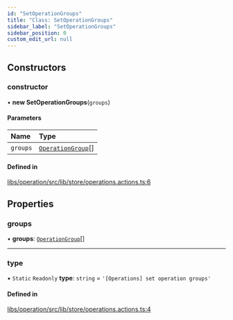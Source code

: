 ```yaml
---
id: "SetOperationGroups"
title: "Class: SetOperationGroups"
sidebar_label: "SetOperationGroups"
sidebar_position: 0
custom_edit_url: null
---
```


## Constructors

### constructor

• **new SetOperationGroups**(`groups`)

#### Parameters

| Name | Type |
| :------ | :------ |
| `groups` | [`OperationGroup`](../interfaces/OperationGroup)[] |

#### Defined in

[libs/operation/src/lib/store/operations.actions.ts:6](https://github.com/cognizone/ng-cognizone/blob/0401c67/libs/operation/src/lib/store/operations.actions.ts#L6)

## Properties

### groups

• **groups**: [`OperationGroup`](../interfaces/OperationGroup)[]

___

### type

▪ `Static` `Readonly` **type**: `string` = `'[Operations] set operation groups'`

#### Defined in

[libs/operation/src/lib/store/operations.actions.ts:4](https://github.com/cognizone/ng-cognizone/blob/0401c67/libs/operation/src/lib/store/operations.actions.ts#L4)
